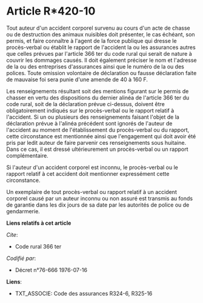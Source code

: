 # Article R*420-10

Tout auteur d'un accident corporel survenu au cours d'un acte de chasse ou de destruction des animaux nuisibles doit
présenter, le cas échéant, son permis, et faire connaître à l'agent de la force publique qui dresse le procès-verbal ou
établit le rapport de l'accident la ou les assurances autres que celles prévues par l'article 366 ter du code rural qui
serait de nature à couvrir les dommages causés. Il doit également préciser le nom et l'adresse de la ou des entreprises
d'assurances ainsi que le numéro de la ou des polices. Toute omission volontaire de déclaration ou fausse déclaration faite
de mauvaise foi sera punie d'une amende de 40 à 160 F.

Les renseignements résultant soit des mentions figurant sur le permis de chasser en vertu des dispositions du dernier alinéa
de l'article 366 ter du code rural, soit de la déclaration prévue ci-dessus, doivent être obligatoirement indiqués sur le
procès-verbal ou le rapport relatif à l'accident. Si un ou plusieurs des renseignements faisant l'objet de la déclaration
prévue à l'alinéa précédent sont ignorés de l'auteur de l'accident au moment de l'établissement du procès-verbal ou du
rapport, cette circonstance est mentionnée ainsi que l'engagement qui doit avoir été pris par ledit auteur de faire parvenir
ces renseignements sous huitaine. Dans ce cas, il est dressé ultérieurement un procès-verbal ou un rapport complémentaire.

Si l'auteur d'un accident corporel est inconnu, le procès-verbal ou le rapport relatif à cet accident doit mentionner
expressément cette circonstance.

Un exemplaire de tout procès-verbal ou rapport relatif à un accident corporel causé par un auteur inconnu ou non assuré est
transmis au fonds de garantie dans les dix jours de sa date par les autorités de police ou de gendarmerie.

**Liens relatifs à cet article**

_Cite_:

  - Code rural 366 ter

_Codifié par_:

  - Décret n°76-666 1976-07-16

**Liens**:

  - TXT_ASSOCIE: Code des assurances R324-6, R325-16

